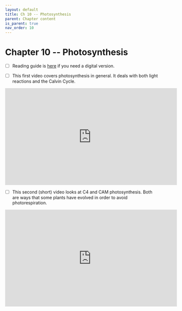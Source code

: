 ```yaml
---
layout: default
title: Ch 10 -- Photosynthesis
parent: Chapter content
is_parent: true
nav_order: 10
---
```


# Chapter 10 -- Photosynthesis

- [ ] Reading guide is [here](ch10_rg.html) if you need a digital version.

- [ ] This first video covers photosynthesis in general. It deals with both light reactions and the Calvin Cycle.
<iframe width="560" height="315" src="https://www.youtube.com/embed/1JQMQFHyS8M" frameborder="0" allow="accelerometer; autoplay; clipboard-write; encrypted-media; gyroscope; picture-in-picture" allowfullscreen></iframe>

- [ ] This second (short) video looks at C4 and CAM photosynthesis. Both are ways that some plants have evolved in order to avoid photorespiration.
<iframe width="560" height="315" src="https://www.youtube.com/embed/1oYl8dtrWEU" frameborder="0" allow="accelerometer; autoplay; clipboard-write; encrypted-media; gyroscope; picture-in-picture" allowfullscreen></iframe>